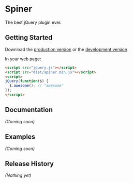 # Spiner

The best jQuery plugin ever.

## Getting Started
Download the [production version][min] or the [development version][max].

[min]: https://raw.github.com/amazingSurge/jquery-spiner/master/dist/spiner.min.js
[max]: https://raw.github.com/amazingSurge/jquery-spiner/master/dist/spiner.js

In your web page:

```html
<script src="jquery.js"></script>
<script src="dist/spiner.min.js"></script>
<script>
jQuery(function($) {
  $.awesome(); // "awesome"
});
</script>
```

## Documentation
_(Coming soon)_

## Examples
_(Coming soon)_

## Release History
_(Nothing yet)_
